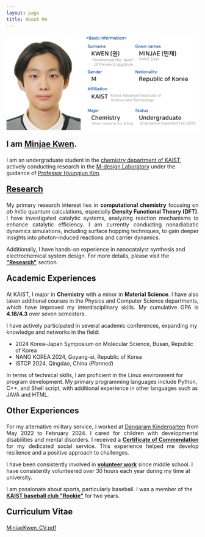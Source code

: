 ```yaml
---
layout: page
title: About Me
---
```


<!-- Research intro. & about me acad.+confer.+skill-->
<img src="/images/AboutMe.png" style="max-width: 100%; height: auto;" />

<p style="font-size: 150%;">
      <strong>I am <a href="/files/MinjaeKwen_CV.pdf">Minjae Kwen</a>.</strong>
</p>

I am an undergraduate student in the <a href="https://chem.kaist.ac.kr/eng">chemistry department of KAIST</a>, actively conducting research in the <a href="https://www.m-design-lab.net/">M-design Laboratory</a> under the guidance of <a href="https://chem.kaist.ac.kr/eng/faculty/view/id/20">Professor Hyungjun Kim</a>. 

<p style="font-size: 150%;">
      <a href="https://minjaekwen.github.io/research/">
            <strong>Research</strong>
      </a>
</p>

<p style="text-align: justify;">
My primary research interest lies in <strong>computational chemistry</strong> focusing on <i>ab initio</i> quantum calculations, especially <strong>Density Functional Theory (DFT)</strong>. I have investigated catalytic systems, analyzing reaction mechanisms to enhance catalytic efficiency. I am currently conducting nonadiabatic dynamics simulations, including surface hopping techniques, to gain deeper insights into photon-induced reactions and carrier dynamics.

Additionally, I have hands-on experience in nanocatalyst synthesis and electrochemical system design. For more details, please visit the <strong><a href="https://minjaekwen.github.io/research/">"Research"</a></strong> section.
</p>

<p style="font-size: 150%;">
      <strong>Academic Experiences</strong>
</p>

<p style="text-align: justify;">
At KAIST, I major in <strong>Chemistry</strong> with a minor in <strong>Material Science</strong>. 
I have also taken additional courses in the Physics and Computer Science departments, which have improved my interdisciplinary skills. 
My cumulative GPA is <strong>4.18/4.3</strong> over seven semesters.

I have actively participated in several academic conferences, expanding my knowledge and networks in the field:
* 2024 Korea-Japan Symposium on Molecular Science, Busan, Republic of Korea
* NANO KOREA 2024, Goyang-si, Republic of Korea
* ISTCP 2024, Qingdao, China (<i>Planned</i>)

In terms of technical skills, I am proficient in the Linux environment for program development. 
My primary programming languages include Python, C++, and Shell script, with additional experience in other languages such as JAVA and HTML.
</p>

<p style="font-size: 150%;">
      <strong>Other Experiences</strong>
</p>

<p style="text-align: justify;">
For my alternative military service, I worked at <a href="https://dangaram-k.goegh.kr/dangaram-k/main.do">Dangaram Kindergarten</a> from May 2022 to February 2024. I cared for children with developmental disabilities and mental disorders. I received a <a href="/files/Certificate_of_Commendation.pdf"><strong>Certificate of Commendation</strong></a> for my dedicated social service. This experience helped me develop resilience and a positive approach to challenges.

I have been consistently involved in <a href="/files/Certificate_of_Volunteer(Feb2019-Feb2024).pdf"><strong>volunteer work</strong></a> since middle school. 
I have consistently volunteered over 30 hours each year during my time at university.

I am passionate about sports, particularly baseball. I was a member of the <a href="https://www.instagram.com/kaistrookiesbb.1986/"><strong>KAIST baseball club "Rookie"</strong></a> for two years.
</p>

<p style="font-size: 150%;">
      <strong>Curriculum Vitae</strong>
</p>

<a href="/files/MinjaeKwen_CV.pdf">MinjaeKwen_CV.pdf</a>


